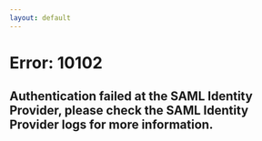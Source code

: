 ```yaml
---
layout: default
---
```


# Error: 10102
## Authentication failed at the SAML Identity Provider, please check the SAML Identity Provider logs for more information.
